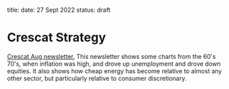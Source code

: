title: 
date: 27 Sept 2022
status: draft

# Crescat Strategy
[Crescat Aug newsletter.](https://www.crescat.net/a-vicious-stagflationary-environment/)
This newsletter shows some charts from the 60's 70's, when inflation was high, and drove up unemployment and drove down equities.
It also shows how cheap energy has become relative to almost any other sector, but particularly relative to consumer discretionary.

## 